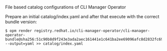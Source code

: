 File based catalog configurations of CLI Manager Operator

Prepare an initial catalog/index.yaml and after that execute with the correct bundle version:

```shell
$ opm render registry.redhat.io/cli-manager-operator/cli-manager-operator-bundle@sha256:51c90b8d9f243e3ada2aec161441e1c641ba2ee69096afc8d2832fc6981bad2a --output=yaml >> catalog/index.yaml
```